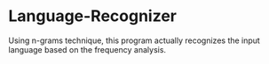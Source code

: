 Language-Recognizer
===================

Using n-grams technique, this program actually recognizes the input language based on the frequency analysis.
